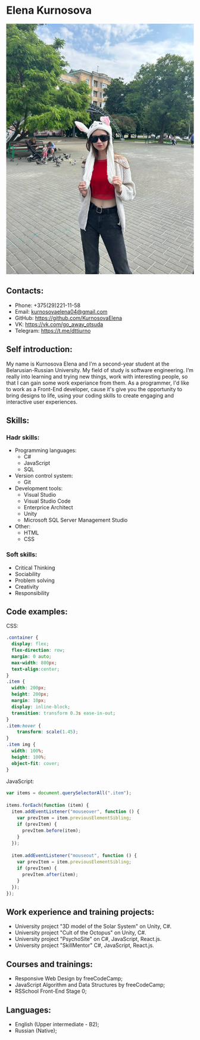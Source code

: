 # Elena Kurnosova  
  ![photoCV](/photoCV.jpg)

## Contacts:
- Phone: +375(29)221-11-58
- Email: kurnosovaelena04@gmail.com
- GitHub: https://github.com/KurnosovaElena
- VK: https://vk.com/go_away_otsuda
- Telegram: https://t.me/dttiurno

## Self introduction:
My name is Kurnosova Elena and I'm a second-year student at the Belarusian-Russian University. My field of study is software engineering. I‘m really into learning and trying new things, work with interesting people, so that I can gain some work experiance from them. As a programmer, I'd like to work as a Front-End developer, cause it's give you the opportunity to bring designs to life, using your coding skills to create engaging and interactive user experiences.

## Skills:

### Hadr skills:
- Programming languages: 
  - C#
  - JavaScript
  - SQL
- Version control system:
  - Git
- Development tools: 
  - Visual Studio 
  - Visual Studio Code
  - Enterprice Architect
  - Unity
  - Microsoft SQL Server Management Studio
- Other:
  - HTML
  - CSS

### Soft skills:
- Critical Thinking
- Sociability
- Problem solving
- Creativity
- Responsibility

## Code examples:
CSS:
``` css
.container {
  display: flex;
  flex-direction: row;
  margin: 0 auto;
  max-width: 800px;
  text-align:center;
}
.item {
  width: 200px;
  height: 200px;
  margin: 10px;
  display: inline-block;
  transition: transform 0.3s ease-in-out;
}
.item:hover {
    transform: scale(1.45);
}
.item img {
  width: 100%;
  height: 100%;
  object-fit: cover;
}
```
JavaScript:
``` javascript
var items = document.querySelectorAll(".item");

items.forEach(function (item) {
  item.addEventListener("mouseover", function () {
    var prevItem = item.previousElementSibling;
    if (prevItem) {
      prevItem.before(item);
    }
  });

  item.addEventListener("mouseout", function () {
    var prevItem = item.previousElementSibling;
    if (prevItem) {
      prevItem.after(item);
    }
  });
});
```

## Work experience and training projects:
- University project "3D model of the Solar System" on Unity, C#.
- University project "Cult of the Octopus" on Unity, C#.
- University project "PsychoSite" on C#, JavaScript, React.js.
- University project "SkillMentor" C#, JavaScript, React.js.

## Courses and trainings:
- Responsive Web Design by freeCodeCamp;
- JavaScript Algorithm and Data Structures by freeCodeCamp;
- RSSchool Front-End Stage 0;

## Languages:
- English (Upper intermediate - B2);
- Russian (Native);
